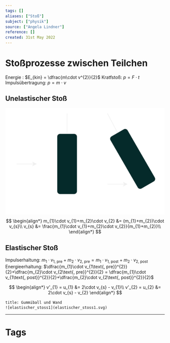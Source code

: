 ```yaml
---
tags: []
aliases: ["Stoß"]
subject: ["physik"]
source: ["Angela Lindner"]
reference: []
created: 31st May 2022
---
```


# Stoßprozesse zwischen Teilchen
Energie : $E_{kin} = \dfrac{m\cdot v^{2}}{2}$
Kratfstoß: $p = F\cdot t$
Impulsübertragung: $p = m\cdot v$

## Unelastischer Stoß
![Unelastischer_stoss](assets/Unelastischer_stoss.svg)
$$
\begin{align*}
m_{1}\cdot v_{1}+m_{2}\cdot v_{2} &= (m_{1}+m_{2})\cdot v_{s}\\
v_{s} &= \frac{m_{1}\cdot v_{1}+m_{2}\cdot v_{2}}{m_{1}+m_{2}}\\
\end{align*}
$$

## Elastischer Stoß
Impulserhaltung: $m_{1}\cdot v_{1\text{, pre}}+m_{2}\cdot v_{2\text{, pre}} = m_{1}\cdot v_{1\text{, post}}+m_{2}\cdot v_{2\text{, post}}$
Energieerhaltung: $\dfrac{m_{1}\cdot v_{1\text{, pre}}^{2}}{2}+\dfrac{m_{2}\cdot v_{2\text{, pre}}^{2}}{2} = \dfrac{m_{1}\cdot v_{1\text{, post}}^{2}}{2}+\dfrac{m_{2}\cdot v_{2\text{, post}}^{2}}{2}$

$$
\begin{align*}
v'_{1} = u_{1} &= 2\cdot v_{s} - v_{1}\\
v'_{2} = u_{2} &= 2\cdot v_{s} - v_{2}
\end{align*}
$$

```ad-example
title: Gummiball und Wand
![elastischer_stoss1](elastischer_stoss1.svg)
```

---
# Tags